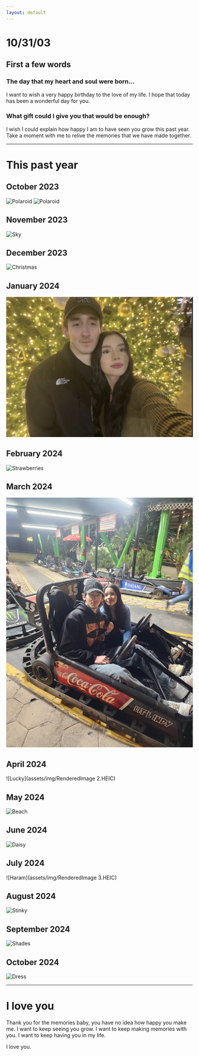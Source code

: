 ```yaml
---
layout: default
---
```


# 10/31/03

## First a few words

### The day that my heart and soul were born...

I want to wish a very happy birthday to the love of my life.
I hope that today has been a wonderful day for you.

### What gift could I give you that would be enough?

I wish I could explain how happy I am to have seen you grow this past year.
Take a moment with me to relive the memories that we have made together.

---

# This past year

## October 2023

![Polaroid](assets/img/IMG_3095.HEIC)
![Polaroid](assets/img/IMG_3068.HEIC)

## November 2023

![Sky](assets/img/RenderedImage.HEIC)

## December 2023

![Christmas](assets/img/IMG_3682.HEIC)

## January 2024

![Date](assets/img/IMG_3877.jpg)

## February 2024

![Strawberries](assets/img/IMG_4203.HEIC)

## March 2024

![Karting](assets/img/94716878-d7e1-45f5-8cbc-fe4b28bdc04d.JPG)

## April 2024

![Lucky](assets/img/RenderedImage 2.HEIC)

## May 2024

![Beach](assets/img/IMG_5151.heic)

## June 2024

![Daisy](assets/img/IMG_5612.HEIC)

## July 2024

![Haram](assets/img/RenderedImage 3.HEIC)

## August 2024

![Stinky](assets/img/lp_image.HEIC)

## September 2024

![Shades](assets/img/D3802E2A-CD78-4F6D-9EC9-388A1EB69BF2.HEIC)

## October 2024

![Dress](assets/img/temp_image_610D90EB-FBFE-4148-AD87-9B346CC8E67A.HEIC)

---

# I love you

Thank you for the memories baby, you have no idea how happy you make me.
I want to keep seeing you grow. I want to keep making memories with you.
I want to keep having you in my life.

I love you.